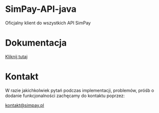 # SimPay-API-java
Oficjalny klient do wszystkich API SimPay

# Dokumentacja
[Kliknij tutaj](https://docs.simpay.pl/java/?java#wstep)

# Kontakt
W razie jakichkolwiek pytań podczas implementacji, problemów, próśb o dodanie funkcjonalności zachęcamy do kontaktu poprzez:

<kontakt@simpay.pl>